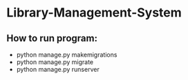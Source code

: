 # Library-Management-System

## How to run program: 

* python manage.py makemigrations
* python manage.py migrate
* python manage.py runserver


